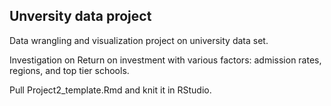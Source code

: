 ## Unversity data project 

Data wrangling and visualization project on university data set.

Investigation on Return on investment with various factors: admission rates, regions, and top tier schools.

Pull Project2_template.Rmd and knit it in RStudio.

